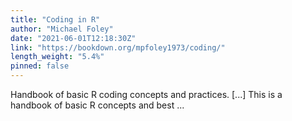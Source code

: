 ```yaml
---
title: "Coding in R"
author: "Michael Foley"
date: "2021-06-01T12:18:30Z"
link: "https://bookdown.org/mpfoley1973/coding/"
length_weight: "5.4%"
pinned: false
---
```


Handbook of basic R coding concepts and practices. [...] This is a handbook of basic R concepts and best ...
